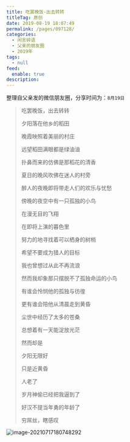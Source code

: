 ```yaml
---
title: 吃罢晚饭-出去转转
titleTag: 原创
date: 2019-08-19 18:07:49
permalink: /pages/097128/
categories: 
  - 闲言碎语
  - 父亲的朋友圈
  - 2019年
tags: 
  - null
feed: 
  enable: true
description: 
---
```

整理自父亲发的微信朋友圈，分享时间为：`8月19日`



> 吃罢晚饭，出去转转
>
> 
>
> 夕阳落在他乡的稻田
>
> 晚霞映照着美丽的村庄
>
> 远望稻田满眼都是绿油油
>
> 扑鼻而来的仿佛是那稻花的清香
>
> 夏日的晚风吹佛在迷人的村旁
>
> 醉人的夜晚即将带走人们的欢乐与忧愁
>
> 
>
> 
>
> 傍晚的夜空中有一只孤独的小鸟
>
> 在漫无目的飞翔
>
> 在即将上演的暮色里
>
> 努力的地寻找着可以栖身的树梢
>
> 希望不要成为猎人的目标
>
> 我也曾想过从此不再流浪
>
> 然而我却象那只摆脱不了孤独命运的小鸟
>
> 有谁会怜悯他的孤独与彷徨
>
> 更有谁会陪他从清晨走到黄昏
>
> 尘世中经历了太多的苍桑
>
> 总想着有一天能淀放光茫
>
> 然而却是
>
> 夕阳无限好
>
> 只是近黄昏
>
> 人老了
>
> 岁月神偷已经把我逼到了
>
> 好汉不提当年勇的年龄了
>
> 
>
> 穷屌丝，瞎感叹

![image-20210717180748292](http://t.eryajf.net/imgs/2021/09/c462a0f90a3c688b.jpg)